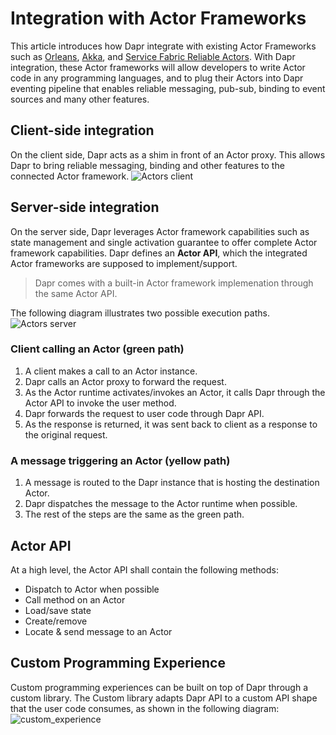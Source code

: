 # Integration with Actor Frameworks
This article introduces how Dapr integrate with existing Actor Frameworks such as [Orleans](https://github.com/dotnet/orleans), [Akka](https://akka.io/), and [Service Fabric Reliable Actors](https://docs.microsoft.com/en-us/azure/service-fabric/service-fabric-reliable-actors-introduction). With Dapr integration, these Actor frameworks will allow developers to write Actor code in any programming languages, and to plug their Actors into Dapr eventing pipeline that enables reliable messaging, pub-sub, binding to event sources and many other features.

## Client-side integration
On the client side, Dapr acts as a shim in front of an Actor proxy. This allows Dapr to bring reliable messaging, binding and other features to the connected Actor framework.
![Actors client](../imgs/actors_client.png)

## Server-side integration
On the server side, Dapr leverages Actor framework capabilities such as state management and single activation guarantee to offer complete Actor framework capabilities.
Dapr defines an **Actor API**, which the integrated Actor frameworks are supposed to implement/support. 

> Dapr comes with a built-in Actor framework implemenation through the same Actor API.

The following diagram illustrates two possible execution paths. ![Actors server](../imgs/actors_server.png)

### Client calling an Actor (green path)

1. A client makes a call to an Actor instance.
2. Dapr calls an Actor proxy to forward the request.
3. As the Actor runtime activates/invokes an Actor, it calls Dapr through the Actor API to invoke the user method.
4. Dapr forwards the request to user code through Dapr API.
5. As the response is returned, it was sent back to client as a response to the original request. 

### A message triggering an Actor (yellow path)

1. A message is routed to the Dapr instance that is hosting the destination Actor.
2. Dapr dispatches the message to the Actor runtime when possible.
3. The rest of the steps are the same as the green path.

## Actor API
At a high level, the Actor API shall contain the following methods:

* Dispatch to Actor when possible
* Call method on an Actor
* Load/save state
* Create/remove
* Locate & send message to an Actor 

## Custom Programming Experience
Custom programming experiences can be built on top of Dapr through a custom library. The Custom library adapts Dapr API to a custom API shape that the user code consumes, as shown in the following diagram:
![custom_experience](../imgs/programming_experience.png)